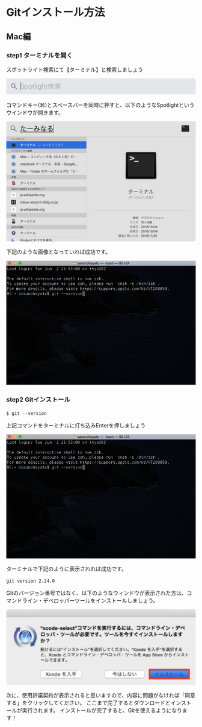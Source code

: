 # Gitインストール方法

## Mac編

### step1 ターミナルを開く

スポットライト検索にて【ターミナル】と検索しましょう

![](img/spotlite.png)

コマンドキー(⌘)とスペースバーを同時に押すと、以下のようなSpotlightというウインドウが開きます。

![](img/spot_ter.png)

下記のような画像となっていれば成功です。

![](img/ter_comf.png)

### step2 Gitインストール

```
$ git --version
```
上記コマンドをターミナルに打ち込みEnterを押しましょう

![](img/ter_comf.png)

ターミナルで下記のように表示されれば成功です。

```
git version 2.24.0
```

Gitのバージョン番号ではなく、以下のようなウィンドウが表示された方は、コマンドライン・デベロッパーツールをインストールしましょう。

![](img/comf.png)

次に、使用許諾契約が表示されると思いますので、内容に問題がなければ「同意する」をクリックしてください。
ここまで完了するとダウンロードとインストールが実行されます。
インストールが完了すると、Gitを使えるようになります！

